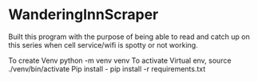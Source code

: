 # WanderingInnScraper

Built this program with the purpose of being able to read and catch up on this series when cell service/wifi is spotty or not working.

To create Venv python -m venv venv
To activate Virtual env, source ./venv/bin/activate
Pip install - pip install -r requirements.txt